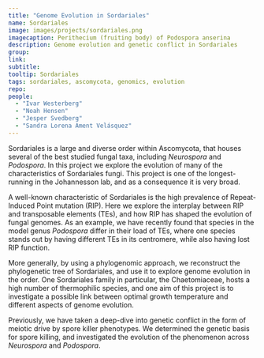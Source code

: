 ```yaml
---
title: "Genome Evolution in Sordariales"
name: Sordariales
image: images/projects/sordariales.png
imagecaption: Perithecium (fruiting body) of Podospora anserina
description: Genome evolution and genetic conflict in Sordariales
group: 
link: 
subtitle: 
tooltip: Sordariales
tags: sordariales, ascomycota, genomics, evolution
repo: 
people:
  - "Ivar Westerberg"
  - "Noah Hensen"
  - "Jesper Svedberg"
  - "Sandra Lorena Ament Velásquez"
---
```


Sordariales is a large and diverse order within Ascomycota, that houses several of the best studied fungal taxa, including _Neurospora_ and _Podospora_. In this project we explore the evolution of many of the characteristics of Sordariales fungi. This project is one of the longest-running in the Johannesson lab, and as a consequence it is very broad.

A well-known characteristic of Sordariales is the high prevalence of Repeat-Induced Point mutation (RIP). Here we explore the interplay between RIP and transposable elements (TEs), and how RIP has shaped the evolution of fungal genomes. As an example, we have recently found that species in the model genus _Podospora_ differ in their load of TEs, where one species stands out by having different TEs in its centromere, while also having lost RIP function.

More generally, by using a phylogenomic approach, we reconstruct the phylogenetic tree of Sordariales, and use it to explore genome evolution in the order. One Sordariales family in particular, the Chaetomiaceae, hosts a high number of thermophilic species, and one aim of this project is to investigate a possible link between optimal growth temperature and different aspects of genome evolution.

Previously, we have taken a deep-dive into genetic conflict in the form of meiotic drive by spore killer phenotypes. We determined the genetic basis for spore killing, and investigated the evolution of the phenomenon across _Neurospora_ and _Podospora_.

